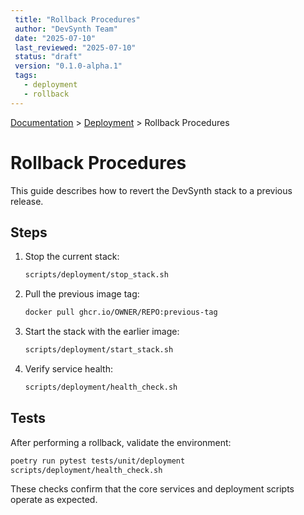 ```yaml
---
 title: "Rollback Procedures"
 author: "DevSynth Team"
 date: "2025-07-10"
 last_reviewed: "2025-07-10"
 status: "draft"
 version: "0.1.0-alpha.1"
 tags:
   - deployment
   - rollback
---
```

<div class="breadcrumbs">
<a href="../index.md">Documentation</a> &gt; <a href="index.md">Deployment</a> &gt; Rollback Procedures
</div>

# Rollback Procedures

This guide describes how to revert the DevSynth stack to a previous release.

## Steps

1. Stop the current stack:

   ```bash
   scripts/deployment/stop_stack.sh
   ```

2. Pull the previous image tag:

   ```bash
   docker pull ghcr.io/OWNER/REPO:previous-tag
   ```

3. Start the stack with the earlier image:

   ```bash
   scripts/deployment/start_stack.sh
   ```

4. Verify service health:

   ```bash
   scripts/deployment/health_check.sh
   ```

## Tests

After performing a rollback, validate the environment:

```bash
poetry run pytest tests/unit/deployment
scripts/deployment/health_check.sh
```

These checks confirm that the core services and deployment scripts operate as expected.
